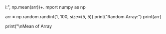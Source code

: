 i:", np.mean(arr))+. mport numpy as np

arr = np.random.randint(1, 100, size=(5, 5))
print("Random Array:")
print(arr)

print("\nMean of Array
